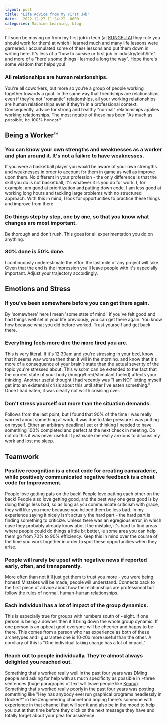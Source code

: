 ```yaml
---
layout: post
title: "Life Advice from My First Job"
date:   2022-12-27 11:24:22 -0600
categories: Machine Learning, blog
---
```


I'll soon be moving on from my first job in tech (at [KUNGFU.AI](kungfu.ai) they rule you should work for them) at which I learned much and many life lessons were garnered. I accumulated some of these lessons and put them down in writing here. It's less of a "how to survive ur first job in industry/tech/life" and more of a "here's some things I learned a long the way". Hope there's some wisdom that helps you!

### All relationships are human relationships. 
You're all coworkers, but more so you're a group of people working together towards a goal. In the same way that friendships are relationships even if they're not "romantic" relationships, all your working relationships are human relationships even if they're in a professional context. Consequently, advice for strong and healthy "normal" relationships applies working relationships. The most notable of these has been "As much as possible, be 100% honest."


## Being a Worker™
### You can know your own strengths and weaknesses as a worker and plan around it. It's not a failure to have weaknesses.
If you were a basketball player you would be aware of your own strengths and weaknesses in order to account for them in game as well as improve upon them. No different in your profession - the only difference is that the skill you do is not basketball, it's whatever it is you do for work. I, for example, am good at prioritization and putting down code. I am less good at working long hours and tackling large problems with no structured approach. With this in mind, I look for opportunities to practice these things and improve from there. 

### Do things step by step, one by one, so that you know what changes are most important.
Be thorough and don't rush. This goes for all experimentation you do on anything.
### 80% done is 50% done.
I continuously underestimate the effort the last mile of any project will take. Given that the end is the impression you'll leave people with it's especially important. Adjust your trajectory accordingly.

## Emotions and Stress 
### If you've been somewhere before you can get there again.
By 'somewhere' here I mean 'some state of mind.' If you've felt good and had things well set in your life previously, you can get there again. You know how because what you did before worked. Trust yourself and get back there.

### Everything feels more dire the more tired you are.
This is very literal. If it's 12:30am and you're stressing in your bed, know that it seems way worse then than it will in the morning, and know that it's more of a consequence of your brain's state than the actual severity of the topic you're stressed about. This wisdom can be extended to the fact that the current state of your body (hungry/tired/stimulant fueled) affects your thinking. Another useful thought I had recently was "I am NOT letting myself get into an existential crisis about this until after I've eaten something." Once I had eaten, it was clearly not worth crisising over.  

### Don't stress yourself out more than the situation demands.
Follows from the last point, but I found that 90% of the time I was really worried about something at work, it was due to fake pressure I was putting on myself. Either an arbitrary deadline I set or thinking I needed to have something 100% completed and perfect at the next check in meeting. Do not do this it was never useful. It just made me really anxious to discuss my work and lost me sleep.


## Teamwork
### Positive recognition is a cheat code for creating camaraderie, while positively communicated negative feedback is a cheat code for improvement.
People love getting pats on the back! People love patting each other on the back! People also love getting good, and the best way one gets good is by doing things less bad, so as long as you communicate criticism with grace, they will like you more because you helped them be less bad. In my experience saying it nicely isn't actually the hard part - the hard part is finding something to criticize. Unless there was an egregious error, in which case they probably already know about the mistake, it's hard to find areas where people could do things a little bit better, ie some area you can help them go from 70% to 90% efficiency. Keep this in mind over the course of the time you work together in order to spot these opportunities when they arise.

### People will rarely be upset with negative news if reported early, often, and transparently.
More often than not it'll just get them to trust you more - you were being honest! Mistakes will be made, people will understand. Connects back to the first piece of advice about how the relationships are professional but follow the rules of normal, human-human relationships. 

### Each individual has a lot of impact of the group dynamics. 
This is especially true for groups with numbers south of ~eight. If one person is being a downer then it'll bring down the whole group dynamic. If one person is an upbeat goof everyone will be cheerier and happy to be there. This comes from a person who has experience as both of these archetypes and I guarantee one is 10-20x more useful than the other. A corollary of this is "One individual taking charge has a lot of impact."

### Reach out to people individually. They're almost always delighted you reached out.
Something that's worked really well in the past four years was DMing people and asking for help with as much specificity as possible in ~three sentences (huge paragraphs of text will leave people like [Keanu](https://i.kym-cdn.com/entries/icons/facebook/000/034/711/Screen_Shot_2020-07-24_at_11.33.38_AM.jpg)). Something that's worked really poorly in the past four years was posting something like "Hey has anybody ever run graphical programs headlessly in Docker?" in the #engineering channel and hoping there's someone with experience in that channel that will see it and also be in the mood to help you out at that time before they click on the next message they have and totally forget about your plea for assistence.

<!-- ### Getting along well "well-oils" your team regardless of the task said team is trying to do. -->